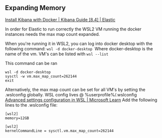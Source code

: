 ## Expanding Memory
[Install Kibana with Docker | Kibana Guide [8.4] | Elastic](https://www.elastic.co/guide/en/kibana/current/docker.html) 

In order for Elastic to run correctly the WSL2 VM running the docker instances needs the max map count expanded.

When you're running it in WSL2, you can log into docker desktop with the following command:
`wsl -d docker-desktop` 
Where docker-desktop is the name of the vm. VM's can be listed with `wsl --list`

This command can be ran 
```
wsl -d docker-desktop
sysctl -w vm.max_map_count=262144
exit
```

Alternatively, the max map count can be set for all VM's by setting the .wslconfig globally. WSL config lives @ %userprofile%/.wslconfig [Advanced settings configuration in WSL | Microsoft Learn](https://learn.microsoft.com/en-us/windows/wsl/wsl-config)
Add the following lines to the .wslconfig file:
```
[wsl2]
memory=12GB

[wsl2]
kernelCommandLine = sysctl.vm.max_map_count=262144
```




